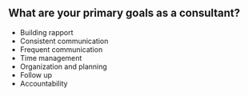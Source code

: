 ## What are your primary goals as a consultant? 

- Building rapport
- Consistent communication
- Frequent communication
- Time management
- Organization and planning
- Follow up
- Accountability
